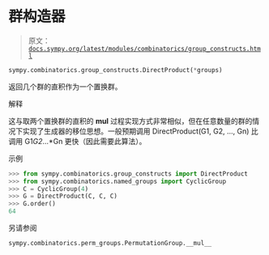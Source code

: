 # 群构造器

> 原文：[`docs.sympy.org/latest/modules/combinatorics/group_constructs.html`](https://docs.sympy.org/latest/modules/combinatorics/group_constructs.html)

```py
sympy.combinatorics.group_constructs.DirectProduct(*groups)
```

返回几个群的直积作为一个置换群。

解释

这与取两个置换群的直积的 __mul__ 过程实现方式非常相似，但在任意数量的群的情况下实现了生成器的移位思想。一般预期调用 DirectProduct(G1, G2, …, Gn) 比调用 G1*G2*…*Gn 更快（因此需要此算法）。

示例

```py
>>> from sympy.combinatorics.group_constructs import DirectProduct
>>> from sympy.combinatorics.named_groups import CyclicGroup
>>> C = CyclicGroup(4)
>>> G = DirectProduct(C, C, C)
>>> G.order()
64 
```

另请参阅

`sympy.combinatorics.perm_groups.PermutationGroup.__mul__`
